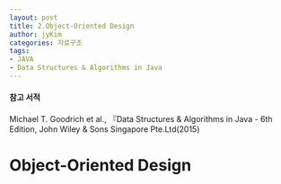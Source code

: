 ```yaml
---
layout: post
title: 2.Object-Oriented Design
author: jyKim
categories: 자료구조
tags:
- JAVA
- Data Structures & Algorithms in Java
---
```


#### 참고 서적
Michael T. Goodrich et al., 『Data Structures & Algorithms in Java - 6th Edition, John Wiley & Sons Singapore Pte.Ltd(2015)

# Object-Oriented Design
